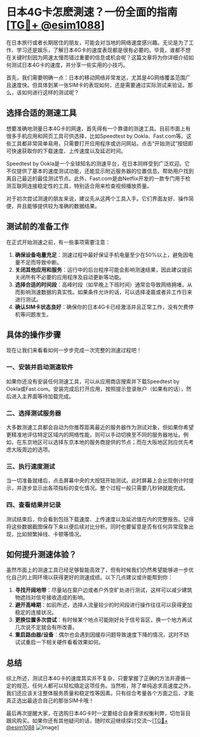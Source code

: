 # 日本4G卡怎麽測速？一份全面的指南[[TG💪+ @esim1088](https://t.me/s/esim1088)]

在日本旅行或者长期居住的朋友，可能会对当地的网络速度感兴趣。无论是为了工作、学习还是娱乐，了解日本4G卡的速度表现都是很有必要的。毕竟，谁都不想在关键时刻因为网速太慢而错过重要的信息或机会呢？这篇文章将为你详细介绍如何测试日本4G卡的速度，并分享一些实用的小技巧。

首先，我们需要明确一点：日本的移动网络非常发达，尤其是4G网络覆盖范围广且速度快。但具体到某一张SIM卡的表现如何，还是需要通过实际测试来验证。那么，该如何进行这样的测试呢？

## 选择合适的测速工具

想要准确地测量日本4G卡的网速，首先得有一个靠谱的测速工具。目前市面上有很多手机应用和网页工具可供选择，比如Speedtest by Ookla、Fast.com等。这些工具都非常简单易用，只需要打开应用程序或访问网站，点击“开始测试”按钮即可快速获取你的下载速度、上传速度以及延迟时间。

Speedtest by Ookla是一个全球知名的测速平台，在日本同样受到广泛欢迎。它不仅提供了基本的速度测试功能，还能显示附近服务器的位置信息，帮助用户找到离自己最近的最佳测试节点。此外，Fast.com是由Netflix开发的一款专门用于检测互联网连接稳定性的工具，特别适合用来检查视频播放质量。

对于初次尝试测速的朋友来说，建议先从这两个工具入手。它们界面友好、操作简便，并且能够提供较为准确的数据结果。

## 测试前的准备工作

在正式开始测速之前，有一些事项需要注意：

1. **确保设备电量充足**：测速过程中最好保证手机电量至少在50%以上，避免因电量不足而导致中断。
2. **关闭其他应用和服务**：运行中的后台程序可能会影响测速结果，因此建议提前关闭所有不必要的应用程序及自动更新等功能。
3. **选择合适的时间段**：高峰时段（如早晚上下班时间）通常会导致网络拥堵，从而影响测速数据的真实性。如果条件允许的话，可以选择凌晨或者非工作日来进行测试。
4. **确认SIM卡状态良好**：确保你的日本4G卡已经激活并且正常工作，没有欠费停机等问题发生。

## 具体的操作步骤

现在让我们来看看如何一步步完成一次完整的测速过程吧！

### 一、安装并启动测速软件
如果你还没有安装任何测速工具，可以从应用商店搜索并下载Speedtest by Ookla或Fast.com。安装完成后打开应用，按照提示登录账户（如果有的话），然后进入主界面等待加载完成。

### 二、选择测试服务器
大多数测速工具都会自动为你推荐距离最近的服务器作为测试对象，但如果你希望更精准地评估特定区域内的网络性能，则可以手动切换至不同的服务器地址。例如，在东京地区可以选择东京本地的服务商提供的节点；而在大阪地区则应优先考虑大阪周边的选项。

### 三、执行速度测试
当一切准备就绪后，点击屏幕中央的大按钮开始测试。此时屏幕上会出现倒计时提示，并逐步显示出各项指标的变化情况。整个过程一般只需要几秒钟就能完成。

### 四、查看结果并记录
测试结束后，你会看到包括下载速度、上传速度以及延迟值在内的完整报告。记得将这些数据截图保存下来以便后续对比分析。同时也要留意是否有任何异常现象出现，比如频繁掉线、卡顿等情况。

## 如何提升测速体验？

虽然市面上的测速工具已经足够智能高效了，但有时候我们仍然希望能够进一步优化自己的上网环境以获得更好的测速成绩。以下几点建议或许能帮到你：

1. **寻找开阔地带**：尽量站在窗户边或者户外空旷处进行测试，这样可以减少建筑物遮挡对信号接收造成的影响。
2. **避开高峰期**：如前所述，选择人流量较少的时间段进行操作往往可以获得更加稳定的连接状况。
3. **更换位置多次尝试**：有时候某个地点可能刚好处于信号盲区，换一个地方再试几次说不定就会有所改善。
4. **重启路由器/设备**：偶尔也会遇到因缓存问题导致速度下降的情况，这时不妨试试重启一下相关硬件看看效果如何。

## 总结

综上所述，测试日本4G卡的速度其实并不复杂，只要掌握了正确的方法并遵循一定的规范，任何人都可以轻松搞定这项任务。当然啦，除了单纯追求高速度之外，我们还应该关注整体服务质量和稳定性等因素。只有综合考量各个方面之后，才能真正选出最适合自己的那张SIM卡哦！

最后再次提醒大家，在选购日本4G卡时一定要结合自身需求权衡利弊，切勿盲目跟风购买。如果你还有其他疑问的话，随时欢迎继续探讨交流～[[TG💪+ @esim1088](https://t.me/s/esim1088) ![Image](https://i.postimg.cc/4NQfJmqS/Snipaste-2025-05-13-00-14-12.png)]